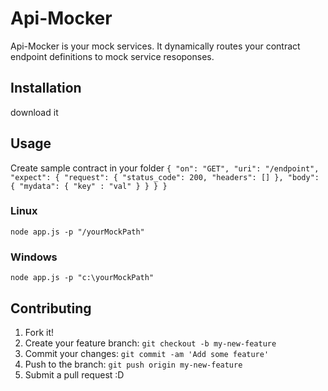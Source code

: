# Api-Mocker

Api-Mocker is your mock services. It dynamically routes your contract endpoint definitions to mock service resoponses.

## Installation

download it

## Usage
Create sample contract in your folder
`{
    "on": "GET",
    "uri": "/endpoint",
    "expect": {
        "request": {
            "status_code": 200,
            "headers": []
        },
        "body": {
            "mydata": {
					"key" : "val"
            }
        }
    }
}`

### Linux

`node app.js -p "/yourMockPath"`

### Windows

`node app.js -p "c:\yourMockPath"`

## Contributing

1. Fork it!
2. Create your feature branch: `git checkout -b my-new-feature`
3. Commit your changes: `git commit -am 'Add some feature'`
4. Push to the branch: `git push origin my-new-feature`
5. Submit a pull request :D

